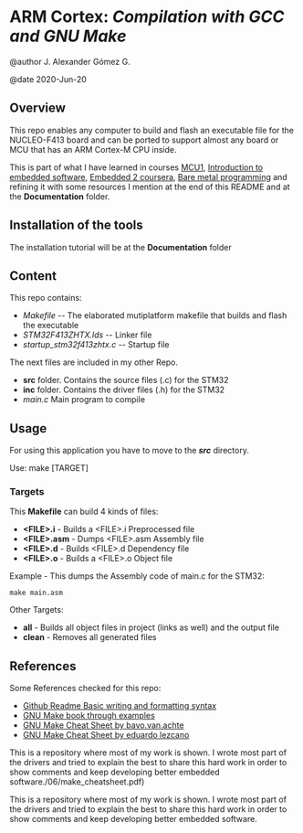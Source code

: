 # ARM Cortex: _Compilation with GCC and GNU Make_

@author J. Alexander Gómez G.

@date 2020-Jun-20

## Overview

This repo enables any computer to build and flash an executable file for the NUCLEO-F413 board and can be ported to support almost any board or MCU that has an ARM Cortex-M CPU inside.   

This is part of what I have learned in courses [MCU1](), [Introduction to embedded software](),  [Embedded 2 coursera](), [Bare metal programming]() and refining it with some resources I mention at the end of this README and at the **Documentation** folder.

## Installation of the tools

The installation tutorial will be at the **Documentation** folder

## Content

This repo contains:

- _Makefile_ -- The elaborated mutiplatform makefile that builds and flash the executable
- _STM32F413ZHTX.lds_ -- Linker file
- _startup_stm32f413zhtx.c_ -- Startup file

The next files are included in my other Repo. 

- **src** folder. Contains the source files (.c) for the STM32
- **inc** folder. Contains the driver files (.h) for the STM32
- _main.c_ Main program to compile

## Usage

For using this application you have to move to the **_src_** directory.

Use: make \[TARGET]

### Targets

This **Makefile** can build 4 kinds of files:

- **\<FILE>.i** - Builds a \<FILE>.i Preprocessed file
- **\<FILE>.asm** - Dumps \<FILE>.asm Assembly file
- **\<FILE>.d** - Builds \<FILE>.d Dependency file
- **\<FILE>.o** - Builds a \<FILE>.o Object file

Example - This dumps the Assembly code of main.c for the STM32:

```
make main.asm
```

Other Targets:

- **all** - Builds all object files in project (links as well) and the output file
- **clean** - Removes all generated files

## References 

Some References checked for this repo:

- [Github Readme Basic writing and formatting syntax](https://help.github.com/en/github/writing-on-github/basic-writing-and-formatting-syntax)
- [GNU Make book through examples](https://makefiletutorial.com/)
- [GNU Make Cheat Sheet by bavo.van.achte](https://cheatography.com/bavo-van-achte/cheat-sheets/gnumake/)
- [GNU Make Cheat Sheet by eduardo lezcano](http://eduardolezcano.com/wp-content/uploads/2016/06/make_cheatsheet.pdf)

This is a repository where most of my work is shown. I wrote most part of the drivers and tried to explain the best to share this hard work in order to show comments and keep developing better embedded software./06/make_cheatsheet.pdf)

This is a repository where most of my work is shown. I wrote most part of the drivers and tried to explain the best to share this hard work in order to show comments and keep developing better embedded software.